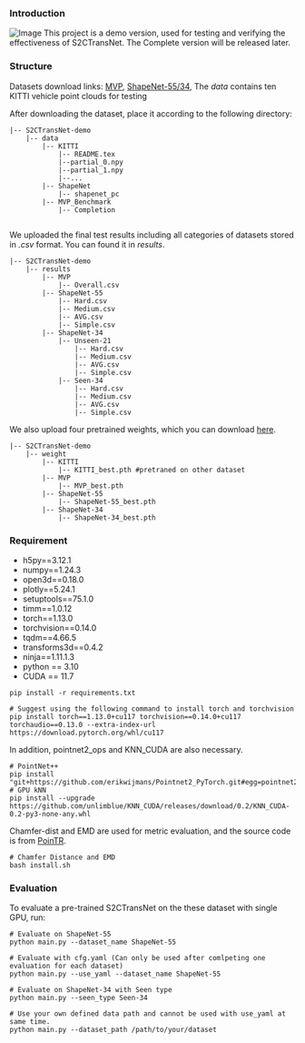 <br>

### Introduction
![Image](https://github.com/S2CTransNet/demo/blob/main/fig/pipeline.png)
This project is a demo version, used for testing and verifying the effectiveness of S2CTransNet. The Complete version will be released later.

### Structure

Datasets download links:
[MVP](https://mvp-dataset.github.io/MVP/Registration.html),
[ShapeNet-55/34](https://github.com/yuxumin/PoinTr/blob/master/DATASET.md ), The _data_ contains ten KITTI vehicle point clouds for testing

After downloading the dataset, place it according to the following directory:
```
|-- S2CTransNet-demo
    |-- data
        |-- KITTI
            |-- README.tex
            |--partial_0.npy
            |--partial_1.npy
            |--...
        |-- ShapeNet
            |-- shapenet_pc
        |-- MVP_Benchmark
            |-- Completion
   
```
We uploaded the final test results including all categories of datasets stored in _.csv_ format. You can found it in _results_.
```
|-- S2CTransNet-demo
    |-- results
        |-- MVP
            |-- Overall.csv
        |-- ShapeNet-55
            |-- Hard.csv
            |-- Medium.csv
            |-- AVG.csv
            |-- Simple.csv
        |-- ShapeNet-34
            |-- Unseen-21
                |-- Hard.csv
                |-- Medium.csv
                |-- AVG.csv
                |-- Simple.csv
            |-- Seen-34
                |-- Hard.csv
                |-- Medium.csv
                |-- AVG.csv
                |-- Simple.csv
```
We also upload four pretrained weights, which you can download [here]().  
```
|-- S2CTransNet-demo
    |-- weight
        |-- KITTI
            |-- KITTI_best.pth #pretraned on other dataset
        |-- MVP
            |-- MVP_best.pth
        |-- ShapeNet-55
            |-- ShapeNet-55_best.pth
        |-- ShapeNet-34
            |-- ShapeNet-34_best.pth
```

### Requirement

- h5py==3.12.1
- numpy==1.24.3
- open3d==0.18.0
- plotly==5.24.1
- setuptools==75.1.0
- timm==1.0.12
- torch==1.13.0
- torchvision==0.14.0
- tqdm==4.66.5
- transforms3d==0.4.2
- ninja==1.11.1.3
- python == 3.10
- CUDA == 11.7
```
pip install -r requirements.txt

# Suggest using the following command to install torch and torchvision
pip install torch==1.13.0+cu117 torchvision==0.14.0+cu117 torchaudio==0.13.0 --extra-index-url https://download.pytorch.org/whl/cu117
```
In addition, pointnet2_ops and KNN_CUDA are also necessary.
```
# PointNet++
pip install "git+https://github.com/erikwijmans/Pointnet2_PyTorch.git#egg=pointnet2_ops&subdirectory=pointnet2_ops_lib"
# GPU kNN
pip install --upgrade https://github.com/unlimblue/KNN_CUDA/releases/download/0.2/KNN_CUDA-0.2-py3-none-any.whl
```
Chamfer-dist and EMD are used for metric evaluation, and the source code is from [PoinTR](https://github.com/yuxumin/PoinTr/tree/master).
```
# Chamfer Distance and EMD
bash install.sh
```
### Evaluation

To evaluate a pre-trained S2CTransNet on the these dataset with single GPU, run:

```
# Evaluate on ShapeNet-55
python main.py --dataset_name ShapeNet-55

# Evaluate with cfg.yaml (Can only be used after comlpeting one evaluation for each dataset)
python main.py --use_yaml --dataset_name ShapeNet-55

# Evaluate on ShapeNet-34 with Seen type
python main.py --seen_type Seen-34

# Use your own defined data path and cannot be used with use_yaml at same time.
python main.py --dataset_path /path/to/your/dataset
```
